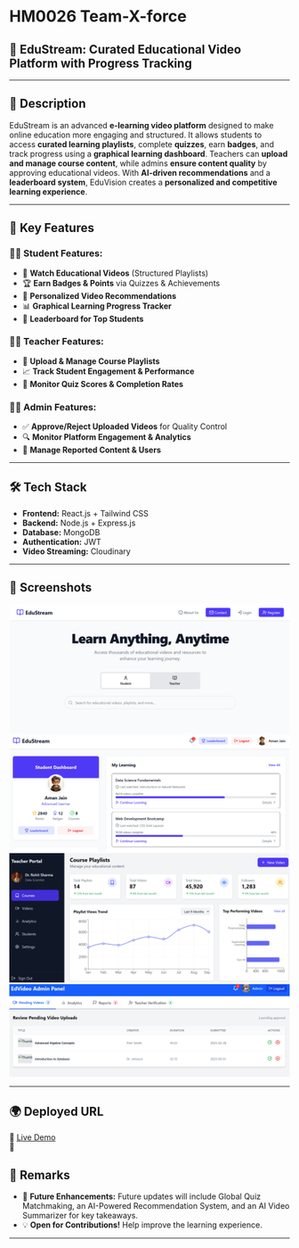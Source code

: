 # **HM0026**  **Team-X-force**

## **📌 EduStream: Curated Educational Video Platform with Progress Tracking**

---

## **📖 Description**
EduStream is an advanced **e-learning video platform** designed to make online education more engaging and structured. It allows students to access **curated learning playlists**, complete **quizzes**, earn **badges**, and track progress using a **graphical learning dashboard**. Teachers can **upload and manage course content**, while admins **ensure content quality** by approving educational videos. With **AI-driven recommendations** and a **leaderboard system**, EduVision creates a **personalized and competitive learning experience**.

---

## **🧐 Key Features**

### **👩‍🎓 Student Features:**
- 🎥 **Watch Educational Videos** (Structured Playlists)
- 🏆 **Earn Badges & Points** via Quizzes & Achievements
- 📌 **Personalized Video Recommendations**
- 📊 **Graphical Learning Progress Tracker**
- 🎯 **Leaderboard for Top Students**

### **👨‍🏫 Teacher Features:**
- 📂 **Upload & Manage Course Playlists**
- 📈 **Track Student Engagement & Performance**
- 📝 **Monitor Quiz Scores & Completion Rates**

### **👨‍💼 Admin Features:**
- ✅ **Approve/Reject Uploaded Videos** for Quality Control
- 🔍 **Monitor Platform Engagement & Analytics**
- 🚨 **Manage Reported Content & Users**

---

## **🛠️ Tech Stack**
- **Frontend:** React.js + Tailwind CSS
- **Backend:** Node.js + Express.js
- **Database:** MongoDB
- **Authentication:** JWT
- **Video Streaming:**  Cloudinary

---
## 📸 Screenshots  
![ EduVision Homepage](https://github.com/brijmohan17/Images/blob/main/Landingpage.png)  
![ Student Dashboard](https://github.com/brijmohan17/Images/blob/main/Student_Dashboard.png)  
![ Teacher Portal](https://github.com/brijmohan17/Images/blob/main/Teachear%20Dashboard.png)  
![ Admin Portal](https://github.com/brijmohan17/Images/blob/main/Admin.png)  

---

## 🌍 Deployed URL  
🔗 [Live Demo](https://edu-stream-delta.vercel.app/)  
🔗 



## 💬 Remarks  
- 🚀 **Future Enhancements:** Future updates will include Global Quiz Matchmaking, an AI-Powered Recommendation System, and an AI Video Summarizer for key takeaways. 
- 💡 **Open for Contributions!** Help improve the learning experience.  

---



